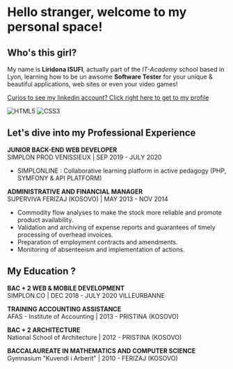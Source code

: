 # Hello stranger, welcome to my personal space!


## Who's this girl?

My name is **Liridona ISUFI**, actually part of the *IT-Academy* school based in Lyon,
learning how to be un awsome **Software Tester** for your unique & beautiful applications, web sites or even your video games!  
  
[Curios to see my linkedin account? Click right here to get to my profile](https://www.linkedin.com/in/liridona-isufi-1077231a4/)

<img alt="HTML5" src="https://img.shields.io/badge/html5-%23E34F26.svg?style=for-the-badge&logo=html5&logoColor=white"/> 
<img alt="CSS3" src="https://img.shields.io/badge/css3-%231572B6.svg?style=for-the-badge&logo=css3&logoColor=white"/>


## Let's dive into my Professional Experience

**JUNIOR BACK-END WEB DEVELOPER**  
SIMPLON PROD VENISSIEUX | SEP 2019 - JULY 2020  
- SIMPLONLINE : Collaborative learning platform in active pedagogy (PHP, SYMFONY & API PLATFORM)

**ADMINISTRATIVE AND FINANCIAL MANAGER**  
SUPERVIVA FERIZAJ (KOSOVO) | MAY 2013 - NOV 2014
- Commodity flow analyses to make the stock more reliable and promote product availability.
- Validation and archiving of expense reports and guarantees of timely processing of overhead invoices.
- Preparation of employment contracts and amendments.
- Monitoring of absenteeism and implementation of actions.


## My Education ?

**BAC + 2 WEB & MOBILE DEVELOPMENT**  
SIMPLON.CO | DEC 2018 - JULY 2020 VILLEURBANNE

**TRAINING ACCOUNTING ASSISTANCE**  
AFAS - Institute of Accounting | 2013 - PRISTINA (KOSOVO)

**BAC + 2 ARCHITECTURE**  
National School of Architecture | 2012 - PRISTINA (KOSOVO)

**BACCALAUREATE IN MATHEMATICS AND COMPUTER SCIENCE**  
Gymnasium "Kuvendi i Arberit" | 2010 - FERIZAJ (KOSOVO)

